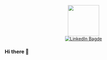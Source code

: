 <!--
**AlekseiZhynguel/AlekseiZhynguel** is a ✨ _special_ ✨ repository because its `README.md` (this file) appears on your GitHub profile.

Here are some ideas to get you started:

- 🔭 I’m currently working on ...
- 🌱 I’m currently learning ...
- 👯 I’m looking to collaborate on ...
- 🤔 I’m looking for help with ...
- 💬 Ask me about ...
- 📫 How to reach me: ...
- 😄 Pronouns: ...
- ⚡ Fun fact: ...
-->

<div id="header" align="center">
  <img src="https://media.giphy.com/media/v1.Y2lkPTc5MGI3NjExeXZveDlpMjY4cXRyd213bHU1ZTcwbjdmOHdlbmNtY3BtMmdiMnlsNyZlcD12MV9pbnRlcm5hbF9naWZfYnlfaWQmY3Q9Zw/Rpl1sod1vCXK0L2SUN/giphy.gif" width="100"/>
</div>

<div id="badges" align="center">
  <a href="https://www.linkedin.com/in/aleksei-zhynguel/">
    <img src="https://img.shields.io/badge/LinkedIn-blue?logo=linkedin&logoColor=white&style=for-the-badge" alt="LinkedIn Bagde"/>
  </a>
</div>

### Hi there 👋

